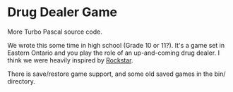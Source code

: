# Drug Dealer Game

More Turbo Pascal source code.

We wrote this some time in high school (Grade 10 or 11?). It's a game set in Eastern
Ontario and you play the role of an up-and-coming drug dealer. I think we were heavily inspired
by [Rockstar](http://www.abandonia.com/en/games/227).

There is save/restore game support, and some old saved games in the bin/
directory.
